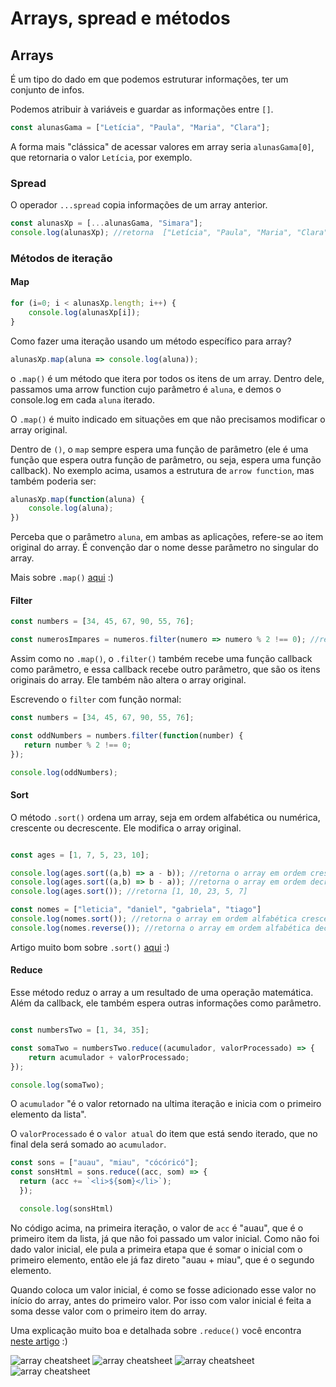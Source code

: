 # Arrays, spread e métodos

## Arrays

É um tipo do dado em que podemos estruturar informações, ter um conjunto de infos.

Podemos atribuir à variáveis e guardar as informações entre `[]`.

```javascript
const alunasGama = ["Letícia", "Paula", "Maria", "Clara"];
```

A forma mais "clássica" de acessar valores em array seria `alunasGama[0]`, que retornaria o valor `Letícia`, por exemplo.

### Spread

O operador `...spread` copia informações de um array anterior.

```javascript
const alunasXp = [...alunasGama, "Simara"];
console.log(alunasXp); //retorna  ["Letícia", "Paula", "Maria", "Clara", "Simara"]
```

### Métodos de iteração

#### Map

```javascript
for (i=0; i < alunasXp.length; i++) {
    console.log(alunasXp[i]);
}
```

Como fazer uma iteração usando um método específico para array?

```javascript
alunasXp.map(aluna => console.log(aluna));
```

o `.map()` é um método que itera por todos os itens de um array. Dentro dele, passamos uma arrow function cujo parâmetro é `aluna`, e demos o console.log em cada `aluna` iterado.

O `.map()` é muito indicado em situações em que não precisamos modificar o array original.

Dentro de `()`, o `map` sempre espera uma função de parâmetro (ele é uma função que espera outra função de parâmetro, ou seja, espera uma função callback). No exemplo acima, usamos a estrutura de `arrow function`, mas também poderia ser:

```javascript
alunasXp.map(function(aluna) {
    console.log(aluna);
})
```

Perceba que o parâmetro `aluna`, em ambas as aplicações, refere-se ao item original do array. É convenção dar o nome desse parâmetro no singular do array.

Mais sobre `.map()` [aqui](https://www.devmedia.com.br/javascript-map-mapeando-elementos-de-um-array/40648) :)

#### Filter

```javascript
const numbers = [34, 45, 67, 90, 55, 76];

const numerosImpares = numeros.filter(numero => numero % 2 !== 0); //retorna os números impares e os guarda na variável numerosImpares
```

Assim como no `.map()`, o `.filter()` também recebe uma função callback como parâmetro, e essa callback recebe outro parâmetro, que são os itens originais do array. Ele também não altera o array original.

Escrevendo o `filter` com função normal:

```javascript
const numbers = [34, 45, 67, 90, 55, 76];

const oddNumbers = numbers.filter(function(number) {
   return number % 2 !== 0;
}); 

console.log(oddNumbers);
```

#### Sort

O método `.sort()` ordena um array, seja em ordem alfabética ou numérica, crescente ou decrescente. Ele modifica o array original.

```javascript

const ages = [1, 7, 5, 23, 10];

console.log(ages.sort((a,b) => a - b)); //retorna o array em ordem crescente.
console.log(ages.sort((a,b) => b - a)); //retorna o array em ordem decrescente.
console.log(ages.sort()); //retorna [1, 10, 23, 5, 7]

const nomes = ["leticia", "daniel", "gabriela", "tiago"]
console.log(nomes.sort()); //retorna o array em ordem alfabética crescente.
console.log(nomes.reverse()); //retorna o array em ordem alfabética decrescente.
```

Artigo muito bom sobre `.sort()` [aqui](https://ricardo-reis.medium.com/o-m%C3%A9todo-sort-do-array-javascript-482576734e0a) :)

#### Reduce

Esse método reduz o array a um resultado de uma operação matemática. Além da callback, ele também espera outras informações como parâmetro.

```javascript

const numbersTwo = [1, 34, 35];

const somaTwo = numbersTwo.reduce((acumulador, valorProcessado) => {
    return acumulador + valorProcessado;
});

console.log(somaTwo);
```

O `acumulador` "é o valor retornado na ultima iteração e inicia com o primeiro elemento da lista".

O `valorProcessado` é o `valor atual` do item que está sendo iterado, que no final dela será somado ao `acumulador`.

```javascript
const sons = ["auau", "miau", "cócóricó"];
const sonsHtml = sons.reduce((acc, som) => {
  return (acc += `<li>${som}</li>`);
  });

  console.log(sonsHtml)
  ```

No código acima, na primeira iteração, o valor de `acc` é "auau", que é o primeiro item da lista, já que não foi passado um valor inicial. Como não foi dado valor inicial, ele pula a primeira etapa que é somar o inicial com o primeiro elemento, então ele já faz direto "auau + miau", que é o segundo elemento.

Quando coloca um valor inicial, é como se fosse adicionado esse valor no início do array, antes do primeiro valor. Por isso com valor inicial é feita a soma desse valor com o primeiro item do array.

Uma explicação muito boa e detalhada sobre `.reduce()` você encontra [neste artigo](https://raullesteves.medium.com/javascript-entendendo-o-reduce-de-uma-vez-por-todas-c4cbaa16e380) :)

![array cheatsheet](/imgs/arraycheat1.jpeg)
![array cheatsheet](/imgs/arraycheat2.png)
![array cheatsheet](/imgs/arraycheat3.png)
![array cheatsheet](/imgs/arraycheat4.png)